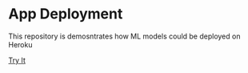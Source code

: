# App Deployment

This repository is demosntrates how ML models could be deployed on Heroku



[Try It](https://ml-salprediction-api.herokuapp.com/)